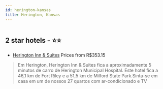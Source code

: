 ```yaml
---
id: herington-kansas
title: Herington, Kansas
---
```


<center><img src="https://i.travelapi.com/hotels/69000000/68210000/68205600/68205590/da940654_z.jpg" alt="" /></center>


##  2 star hotels - ⭐️⭐️

-    [Herington Inn & Suites](https://www.hurb.com/br/aud/https://www.hurb.com/br/hotels/herington/herington-inn-suites-HT-YVO8?cmp=18055) Prices from R$353.15
   > Em Herington, Herington Inn & Suites fica a aproximadamente 5 minutos de carro de Herington Municipal Hospital.  Este hotel fica a 46,1 km de Fort Riley e a 51,5 km de Milford State Park.Sinta-se em casa em um de nossos 27 quartos com ar-condicionado e TV
